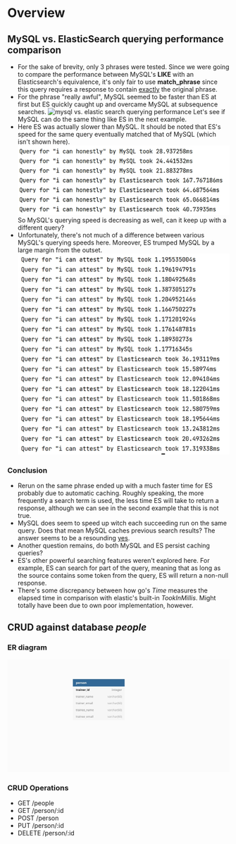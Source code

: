 # Overview
## MySQL vs. ElasticSearch querying performance comparison
* For the sake of brevity, only 3 phrases were tested. Since we were going to compare the performance between MySQL's **LIKE** with an Elasticsearch's equivalence, it's only fair to use **match_phrase** since this query requires a response to contain [exactly](https://stackoverflow.com/questions/26001002/elasticsearch-difference-between-term-match-phrase-and-query-string) the original phrase.
* For the phrase "really awful", MySQL seemed to be faster than ES at first but ES quickly caught up and overcame MySQL at subsequence searches.
![mysql vs. elastic search querying performance](ESvsMySQL/awfulQuery.jpg "MySQL vs. ElasticSearch querying performance")
Let's see if MySQL can do the same thing like ES in the next example.
* Here ES was actually slower than MySQL. It should be noted that ES's speed for the same query eventually matched that of MySQL (which isn't shown here).
![mysql vs i can honestly](ESvsMySQL/static/canHonestlyQuery.jpg)
So MySQL's querying speed is decreasing as well, can it keep up with a different query?
* Unfortunately, there's not much of a difference between various MySQL's querying speeds here. Moreover, ES trumped MySQL by a large margin from the outset.
![mysql vs i can honestly](ESvsMySQL/static/canAttestQuery.jpg)
### Conclusion
* Rerun on the same phrase ended up with a much faster time for ES probably due to automatic caching. Roughly speaking, the more frequently a search term is used, the less time ES will take to return a response, although we can see in the second example that this is not true.
* MySQL does seem to speed up witch each succeeding run on the same query.
Does that mean MySQL caches previous search results? The answer seems to be a resounding [yes](https://docs.oracle.com/cd/E17952_01/mysql-5.1-en/query-cache.html).
* Another question remains, do both MySQL and ES persist caching queries?
* ES's other powerful searching features weren't explored here. For example,
ES can search for part of the query, meaning that as long as the source contains some token from the query, ES will return a non-null response.
* There's some discrepancy between how go's *Time* measures the elapsed time in comparison with elastic's built-in *TookInMillis*. Might totally have been due to own poor implementation, however.
## CRUD against database *people*
### ER diagram
![people database](people/db_diagram.jpg "ER Diagram for database people")
### CRUD Operations
* GET /people
* GET /person/:id
* POST /person
* PUT /person/:id
* DELETE /person/:id